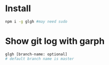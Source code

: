 # Install
```sh
npm i -g glgh #may need sudo
```

# Show git log with garph
```sh
glgh [branch-name: optional]
# default branch name is master
```
